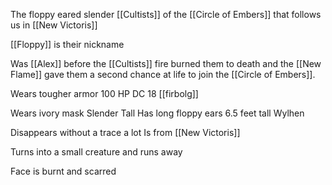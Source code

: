 The floppy eared slender [[Cultists]] of the [[Circle of Embers]] that follows us in [[New Victoris]]

[[Floppy]] is their nickname 

Was [[Alex]] before the [[Cultists]] fire burned them to death and the [[New Flame]] gave them a second chance at life to join the [[Circle of Embers]].

Wears tougher armor
100 HP
DC 18
[[firbolg]]

Wears ivory mask
Slender
Tall
Has long floppy ears
6.5 feet tall
Wylhen

Disappears without a trace a lot
Is from [[New Victoris]]

Turns into a small creature and runs away

Face is burnt and scarred

